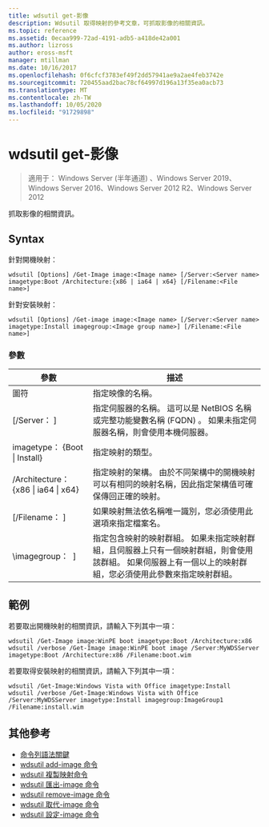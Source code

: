 ```yaml
---
title: wdsutil get-影像
description: Wdsutil 取得映射的參考文章，可抓取影像的相關資訊。
ms.topic: reference
ms.assetid: 0ecaa999-72ad-4191-adb5-a418de42a001
ms.author: lizross
author: eross-msft
manager: mtillman
ms.date: 10/16/2017
ms.openlocfilehash: 0f6cfcf3783ef49f2dd57941ae9a2ae4feb3742e
ms.sourcegitcommit: 720455aad2bac78cf64997d196a13f35ea0acb73
ms.translationtype: MT
ms.contentlocale: zh-TW
ms.lasthandoff: 10/05/2020
ms.locfileid: "91729898"
---
```

# <a name="wdsutil-get-image"></a>wdsutil get-影像

> 適用于： Windows Server (半年通道) 、Windows Server 2019、Windows Server 2016、Windows Server 2012 R2、Windows Server 2012

抓取影像的相關資訊。

## <a name="syntax"></a>Syntax
針對開機映射：
```
wdsutil [Options] /Get-Image image:<Image name> [/Server:<Server name> imagetype:Boot /Architecture:{x86 | ia64 | x64} [/Filename:<File name>]
```
針對安裝映射：
```
wdsutil [Options] /Get-image image:<Image name> [/Server:<Server name> imagetype:Install imagegroup:<Image group name>] [/Filename:<File name>]
```
### <a name="parameters"></a>參數
|參數|描述|
|-------|--------|
| 圖符<Image name>|指定映像的名稱。|
|[/Server： <Server name> ]|指定伺服器的名稱。 這可以是 NetBIOS 名稱或完整功能變數名稱 (FQDN) 。 如果未指定伺服器名稱，則會使用本機伺服器。|
| imagetype： {Boot &#124; Install}|指定映射的類型。|
|/Architecture： {x86 &#124; ia64 &#124; x64}|指定映射的架構。 由於不同架構中的開機映射可以有相同的映射名稱，因此指定架構值可確保傳回正確的映射。|
|[/Filename： <File name> ]|如果映射無法依名稱唯一識別，您必須使用此選項來指定檔案名。|
|\imagegroup： <Image group name> ]|指定包含映射的映射群組。 如果未指定映射群組，且伺服器上只有一個映射群組，則會使用該群組。 如果伺服器上有一個以上的映射群組，您必須使用此參數來指定映射群組。|
## <a name="examples"></a>範例
若要取出開機映射的相關資訊，請輸入下列其中一項：
```
wdsutil /Get-Image image:WinPE boot imagetype:Boot /Architecture:x86
wdsutil /verbose /Get-Image image:WinPE boot image /Server:MyWDSServer imagetype:Boot /Architecture:x86 /Filename:boot.wim
```
若要取得安裝映射的相關資訊，請輸入下列其中一項：
```
wdsutil /Get-Image:Windows Vista with Office imagetype:Install
wdsutil /verbose /Get-Image:Windows Vista with Office /Server:MyWDSServer imagetype:Install imagegroup:ImageGroup1 /Filename:install.wim
```
## <a name="additional-references"></a>其他參考
- [命令列語法關鍵](command-line-syntax-key.md)
- [wdsutil add-image 命令](wdsutil-add-image.md)
- [wdsutil 複製映射命令](wdsutil-copy-image.md)
- [wdsutil 匯出-image 命令](wdsutil-export-image.md)
- [wdsutil remove-image 命令](wdsutil-remove-image.md)
- [wdsutil 取代-image 命令](wdsutil-replace-image.md)
- [wdsutil 設定-image 命令](wdsutil-set-image.md)
